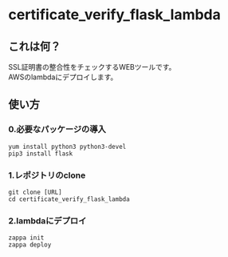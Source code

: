 certificate_verify_flask_lambda
=========

## これは何？

SSL証明書の整合性をチェックするWEBツールです。  
AWSのlambdaにデプロイします。

## 使い方

### 0.必要なパッケージの導入

```
yum install python3 python3-devel
pip3 install flask
```

### 1.レポジトリのclone

```
git clone [URL]
cd certificate_verify_flask_lambda
```

### 2.lambdaにデプロイ

```
zappa init
zappa deploy
```

